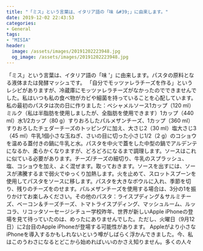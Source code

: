 ```yaml
---
title: "「ミス」という言葉は、イタリア語の「味 &#39;」に由来します。"
date: 2019-12-02 22:43:53
categories:
- General
tags:
- "MISIA"
header:
  image: /assets/images/20191202223948.jpg
  og_image: /assets/images/20191202223948.jpg
---
```


「ミス」という言葉は、イタリア語の「味 &#39;」に由来します。パスタの原料となる液体または発酵マッシュです。 「自分でモッツァレラチーズを作る」というレシピがありますが、冷蔵庫にモッツァレラチーズがなかったのでできませんでした。私はいつも私の食べ物がカビや細菌を持っていることを心配しています。私の最初のパスタは次の日に作りました：ベシャメルソース1カップ（120 ml）ミルク（私は半脂肪を使用しましたが、全脂肪を使用できます）1カップ（440 ml）水1/2カップ（80 g）すりおろしたパルメザンチーズ、1カップ（360 ml）すりおろしたチェダーチーズのトッピングに加え、大さじ2（30 ml）塩大さじ3（45 ml）牛乳1個小さな玉ねぎ、さいの目に切った小さじ1/2（2 g）のコショウを温める蓋付きの鍋に牛乳と水。パスタを中火で蓋をした中型の鍋でアルデンテになるか、柔らかくなりますが、どろどろになるまで調理します。ソースはこれに似ている必要があります。チーズ/チーズの細切り、牛乳のスプラッシュ、塩、コショウを加え、よく混ぜます。取っておきます。ソースを出すには、ソースが沸騰するまで弱火でゆっくり加熱します。火を止めて、スロットスプーンを使用してパスタをソースに移します。パスタを大きなボウルに入れ、季節を切り、残りのチーズをのせます。パルメザンチーズを使用する場合は、3分の1を振りかけてお楽しみください。その他のパスタ：ライスプディング＆サルミチーズ、ベーコン＆チーズチーズ、トマトライスプディング、マッシュルーム、ルッコラ、リコッタソーセージシチュー学校昨年、世界が新しいApple iPhoneの登場を見て待っていたのは、めったにありませんでした。ただし、火曜日（9月12日）に2台目のApple iPhoneが登場する可能性があります。 Appleがより小さなiPhoneを導入するかもしれないという噂がしばらく浮かんできました。今、私はこのうわさになるとどこから始めればいいのかさえ知りません。多くの人々
